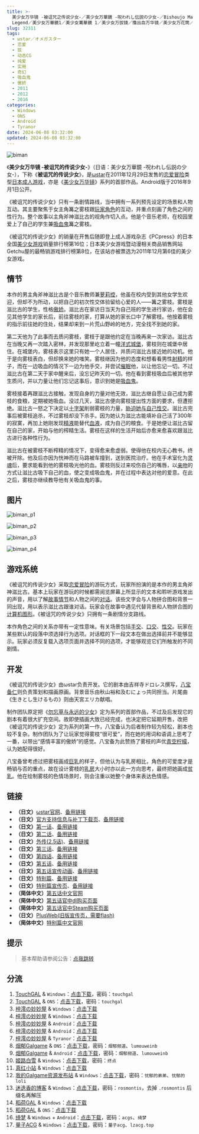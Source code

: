 ```yaml
---
title: >-
  美少女万华镜 -被诅咒之传说少女-／美少女万華鏡 -呪われし伝説の少女-／Bishoujo Mangekyou: A Girl's Cursed
  Legend／美少女万華鏡1／美少女萬華鏡 1／美少女万拔镜／撸出血万华镜／美少女万花筒／Biman／被诅咒的传说少女
slug: 32311
tags:
  - ωstar／オメガスター
  - 恋爱
  - 拔
  - 动态CG
  - 纯爱
  - 实用
  - 奇幻
  - 吸血鬼
  - 傲娇
  - 2011
  - 2012
  - 2016
categories:
  - Windows
  - ONS
  - Android
  - Tyranor
date: 2024-06-08 03:32:00
updated: 2024-06-08 03:32:00
---
```


![biman](https://static.30hb.cn/vndb/img/biman.webp)

《**美少女万华镜 -被诅咒的传说少女-**》（日语：美少女万華鏡 -呪われし伝説の少女-），下称《**被诅咒的传说少女**》，是[ωstar](https://zh.wikipedia.org/wiki/Ωstar)在2011年12月29日发售的[恋爱冒险](https://zh.wikipedia.org/wiki/戀愛冒險)类型[日本成人游戏](https://zh.wikipedia.org/wiki/日本成人遊戲)，亦是《[美少女万华镜](https://zh.wikipedia.org/wiki/美少女万华镜)》系列的首部作品。Android版于2016年9月1日公开。

<!--more-->

《被诅咒的传说少女》只有一条剧情路线，当中拥有一系列预先设定的场景和人物互动。其主要聚焦于女主角篝之雾枝跟[玩家角色](https://zh.wikipedia.org/wiki/玩家角色)的互动，并重点刻画了角色之间的性行为。整个故事以主角斧神滋比古的视角作切入点。他是个音乐老师，在校园里爱上了自己的学生兼[吸血鬼](https://zh.wikipedia.org/wiki/吸血鬼)篝之雾枝。

《被诅咒的传说少女》的销量在开售后随即登上成人游戏杂志《PCpress》的日本全国[美少女游戏](https://zh.wikipedia.org/wiki/美少女遊戲)销量排行榜第16位；日本美少女游戏暨动漫相关商品销售网站Getchu屋的最畅销游戏排行榜第8位，在该站亦被票选为2011年12月第6佳的美少女游戏。

## 情节

本作的男主角斧神滋比古是个音乐教师兼[萝莉控](https://zh.wikipedia.org/wiki/蘿莉控)，他虽在校内受到其他女学生欢迎，但却不为所动，以把自己的初次性交体验留给心爱的人——篝之雾枝。雾枝是滋比古的学生，性格[傲娇](https://zh.wikipedia.org/wiki/傲嬌)。滋比古在家访日当天为自己班的学生进行家访，他在会见其他学生的家长后，前往雾枝的家，打算从她的家长口中了解雾枝。他按着雾枝的指示前往她的住处，结果却来到一片荒山野岭的地方，完全找不到她的家。

第二天他为了此事而去质问雾枝，雾枝于是跟他约定在当晚再来一次家访。滋比古在当晚又再一次踏入密林，并发现那里屹立着一幢[洋式城堡](https://zh.wikipedia.org/wiki/城堡)，雾枝则在城堡中居住。在城堡内，雾枝表示这里只有她一个人居住，并质问滋比古接近她的动机。他于是向雾枝表白，但却换来她的嗤笑。雾枝继因为他的态度和想看看男性[射精](https://zh.wikipedia.org/wiki/射精)的样子，而在一边吸血的情况下一边为他手交，并尝试[催眠](https://zh.wikipedia.org/wiki/催眠)他，以让他忘记一切。不过滋比古在第二天于家中醒来后，没忘记昨天的一切。他在看到雾枝吸血后被其他学生质问，并以力量让他们忘记这事后，意识到她是[吸血鬼](https://zh.wikipedia.org/wiki/吸血鬼)。

雾枝接着再跟滋比古接触，发现自身的力量对他无效，滋比古继自愿让自己成为雾枝的食粮，定期被她吸血。没过几天，滋比古便向雾枝提出性方面的要求，但遭拒绝。滋比古一怒之下决定以[十字架](https://zh.wikipedia.org/wiki/十字架)削弱雾枝的力量，[胁迫她与自己性交](https://zh.wikipedia.org/wiki/强奸)。滋比古完事后被雾枝追杀，不过雾枝却没下杀手。因为她认为滋比古能填补自己活了300年的寂寞，再加上她刚发现[精液](https://zh.wikipedia.org/wiki/精液)能替代[血液](https://zh.wikipedia.org/wiki/血液)，成为自己的粮食。于是她便让滋比古留在自己的家，开始与他的榨精生活。雾枝在这样的生活开始后亦愈来愈喜欢跟滋比古进行各种性行为。

滋比古在被雾枝不断榨精的情况下，变得愈来愈虚弱。使得他在校内无心教书，终被开除。他及后亦因为恍神而在马路被车撞到，送到医院治疗。他在手术室化为[灵魂](https://zh.wikipedia.org/wiki/靈魂)后，要求能看到他的雾枝吸光他的血。雾枝则反过来咬伤自己的嘴唇，以[亲吻](https://zh.wikipedia.org/wiki/親吻)的方式让滋比古吸下自己的血，使之变成吸血鬼，并在过程中表达对他的爱意。在此之后，雾枝亦继续教导他有关吸血鬼的事。

## 图片

![biman_p1](https://static.30hb.cn/vndb/img/biman_p1.webp)

![biman_p2](https://static.30hb.cn/vndb/img/biman_p2.webp)

![biman_p3](https://static.30hb.cn/vndb/img/biman_p3.webp)

![biman_p4](https://static.30hb.cn/vndb/img/biman_p4.webp)

## 游戏系统

《被诅咒的传说少女》采取[恋爱冒险](https://zh.wikipedia.org/wiki/戀愛冒險)的游玩方式，玩家所扮演的是本作的男主角斧神滋比古。基本上玩家在游玩的时候都需阅览屏幕上所显示的文本和聆听游戏发出的声音，用以了解[故事情节](https://zh.wikipedia.org/wiki/叙事)和人物之间的[对话](https://zh.wikipedia.org/wiki/對話)。该些文字会与人物拼合图和背景一同出现，用以表示滋比古跟谁对话。玩家会在故事中遇见代替背景和人物拼合图的[计算机图形](https://zh.wikipedia.org/wiki/计算机图形)。《被诅咒的传说少女》只拥有一条剧情分支路线。

本作角色之间的关系亦带有一定性意味。有关场景包括[手交](https://zh.wikipedia.org/wiki/手交)、[口交](https://zh.wikipedia.org/wiki/口交)、[性交](https://zh.wikipedia.org/wiki/性交)。玩家在某些默认的段落中须选择行为选项。对话框的下一段文本在做出选择前并不能够显示。玩家必须反复载入选项页面并选择不同的选项，才能够观览它们所触发的不同剧情。

## 开发

《被诅咒的传说少女》由ωstar负责开发。它的剧本由吉祥寺ドロレス撰写，[八宝备仁](https://zh.wikipedia.org/wiki/八宝备仁)则负责策划和描画原画。背景音乐由秋山裕和及むにょっ共同担当。片尾曲《生きとし生けるもの》则由天宮エリカ献唱。

制作团队原定把《[勿忘草与永远的少女](https://zh.wikipedia.org/wiki/美少女萬華鏡_-勿忘草與永遠的少女-)》定为系列的首部作品，不过及后发现它的剧本有着很大扩充空间。故即使插画大致已经完成，也决定把它延期开售，改把《被诅咒的传说少女》定为系列的第一作，八宝备认为后者制作较为轻松，剧本也较不复杂。制作团队为了让玩家觉得雾枝“很可爱”，而在她的用词和语调上思考了一番，以带出“感情丰富的傲娇”的感觉。八宝备为此赞扬了雾枝的声优[青空柠檬](https://zh.wikipedia.org/wiki/青空檸檬)，认为她配得很好。

八宝备曾考虑过把雾枝画成[巨乳](https://zh.wikipedia.org/wiki/巨乳)的样子，但他认为与乳房相比，角色的可爱度才是畅销与否的重点，故在设计雾枝的[乳房](https://zh.wikipedia.org/wiki/乳房)大小时亦以此一方向思考，最终把她画成[贫乳](https://zh.wikipedia.org/wiki/貧乳)。他在绘制雾枝的色情场景时，则会注重以她整个身体来表达色情感。

## 链接

- **（日文）**[ωstar官网](http://www.favo-soft.jp/omega-star/)、[备用链接](http://www.omega-star.jp)
- **（日文）**[官方支持信息与补丁下载页](http://www.favo-soft.jp/omega-star/support.html)、[备用链接](http://www.omega-star.jp/support.html)
- **（日文）**[第一话](http://www.favo-soft.jp/omega-star/bimanhtml/index.html)、[备用链接](http://www.omega-star.jp/bimanhtml/index.html)
- **（日文）**[第二话](http://www.favo-soft.jp/omega-star/biman2html/index.html)、[备用链接](http://www.omega-star.jp/biman2html/index.html)
- **（日文）**[外传(2.5话)](http://www.favo-soft.jp/omega-star/bimanharuhtml/index.html)、[备用链接](http://www.omega-star.jp/bimanharuhtml/index.html)
- **（日文）**[第三话](http://www.favo-soft.jp/omega-star/biman3html/index.html)、[备用链接](http://www.omega-star.jp/biman3html/index.html)
- **（日文）**[第四话](http://www.favo-soft.jp/omega-star/biman4html/index.html)、[备用链接](http://www.omega-star.jp/biman4html/index.html)
- **（日文）**[第五话](http://www.favo-soft.jp/omega-star/biman5html/index.html)、[备用链接](http://www.omega-star.jp/biman5html/index.html)
- **（日文）**[第五话宣传动画](http://www.favo-soft.jp/omega-star/biman5html/open.html)、[备用链接](http://www.omega-star.jp/biman5html/open.html)
- **（日文）**[特别篇](http://www.favo-soft.jp/omega-star/ibun/index.html)、[备用链接](http://www.omega-star.jp/ibun/index.html)
- **（日文）**[特别篇宣传页](http://www.favo-soft.jp/omega-star/ibun_brandnew.html)、[备用链接](http://www.omega-star.jp/ibun_brandnew.html)
- **（简体中文）**[第五话中文官网](https://bishojomangekyo.com/)
- **（简体中文）**[第五话官中dl购买页面](https://www.dlsite.com/pro/work/=/product_id/VJ013799.html)
- **（简体中文）**[第五话官中Steam购买页面](https://store.steampowered.com/app/1310990)
- **（日文）**[PlusWeb(旧版宣传页，需要flash)](http://www.plus01.jp/htdocs/biman/bisyo.html)
- **（简体中文）**[特别篇中文官网](https://bishojomangekyo.com/ibun/)

## 提示

> 基本帮助请参阅公告：[点我跳转](/)

## 分流

1. [TouchGAL](https://www.touchgal.us/) & `Windows`：[点击下载](https://pan.touchgal.net/s/JD3Ca)，密码：`touchgal`
2. [TouchGAL](https://www.touchgal.us/) & `ONS`：[点击下载](https://pan.touchgal.net/s/5aOHE)，密码：`touchgal`
3. [梓澪の妙妙屋](https://zi0.cc/) & `Windows`：[点击下载](https://zi0.cc/d/%2C%E3%80%90ADV-%E5%86%92%E9%99%A9%E6%B8%B8%E6%88%8F%E3%80%91/%E3%80%90PC%2B%E5%AE%89%E5%8D%93%E3%80%91%E7%BE%8E%E5%B0%91%E5%A5%B3%E4%B8%87%E5%8D%8E%E9%95%9C%E7%B3%BB%E5%88%971-5/PC/1-%E7%BE%8E%E5%B0%91%E5%A5%B3%E4%B8%87%E5%8D%8E%E9%95%9C%20-%E8%A2%AB%E8%AF%85%E5%92%92%E4%B9%8B%E4%BC%A0%E8%AF%B4%E5%B0%91%E5%A5%B3-.zip?sign=7D7AidIsF-4ybkkwTFYp8X8rnEy7SWczRknlPW4woEk=:0)
4. [梓澪の妙妙屋](https://zi0.cc/) & `Windows`：[点击下载](https://zi0.cc/.%E3%80%90%E5%A4%8F%E9%A3%8E%E3%80%91/.%E3%80%90%E5%A4%8F%E9%A3%8E-2%E3%80%91/.%E5%85%B6%E4%BB%96/%E3%80%90_PC%E7%A1%AC%E7%9B%98%E3%80%91%E7%BE%8E%E5%B0%91%E5%A5%B3%E4%B8%87%E5%8D%8E%E9%95%9C1%E2%80%94%E2%80%94%E8%A2%AB%E8%AF%85%E5%92%92%E4%B9%8B%E4%BC%A0%E8%AF%B4%E5%B0%91%E5%A5%B3_tar_zst.rar?from=search)
5. [梓澪の妙妙屋](https://zi0.cc/) & `Android`：[点击下载](https://zi0.cc/d/%60%E3%80%90%E5%BD%92%20%E6%A1%A3%E3%80%91/%E3%80%90%E5%AE%89%E5%8D%93%E5%90%88%E9%9B%86%E3%80%91/005/%E7%BE%8E%E5%B0%91%E5%A5%B3%E4%B8%87%E5%8D%8E%E9%95%9C1.apk?sign=RhhGEUGZPUc76THBEllSXTcmVCDZXA8FZnFr7SExlk8=:0)
6. [梓澪の妙妙屋](https://zi0.cc/) & `Android`：[点击下载](https://zi0.cc/d/%2C%E3%80%90ADV-%E5%86%92%E9%99%A9%E6%B8%B8%E6%88%8F%E3%80%91/%E3%80%90PC%2B%E5%AE%89%E5%8D%93%E3%80%91%E7%BE%8E%E5%B0%91%E5%A5%B3%E4%B8%87%E5%8D%8E%E9%95%9C%E7%B3%BB%E5%88%971-5/%E5%AE%89%E5%8D%93/1-%E7%BE%8E%E5%B0%91%E5%A5%B3%E4%B8%87%E5%8D%8E%E9%95%9C%20-%E8%A2%AB%E8%AF%85%E5%92%92%E4%B9%8B%E4%BC%A0%E8%AF%B4%E5%B0%91%E5%A5%B3.7z?sign=0f-SKBGL2zCGHnQ62QPGjz0RuH4NQplqTxsj340-FIE=:0)
7. [梓澪の妙妙屋](https://zi0.cc/) & `Tyranor`：[点击下载](https://zi0.cc/d/%60%E3%80%90%E5%BD%92%20%E6%A1%A3%E3%80%91/%E3%80%90Tyranor%E5%90%88%E9%9B%86%E3%80%91/%E7%BE%8E%E5%B0%91%E5%A5%B3%E4%B8%87%E5%8D%8E%E9%95%9C%20-%E8%A2%AB%E8%AF%85%E5%92%92%E4%B9%8B%E4%BC%A0%E8%AF%B4%E5%B0%91%E5%A5%B3-%E3%80%90%E6%B1%89%E5%8C%96%E6%AD%A5%E5%85%B5%E3%80%91.rar?sign=_CMHSoS3M8R3ny7tVDVhhbA6_Wv-Xw1OmUyWRBSw66Y=:0)
8. [烟郁Galgame](https://yanyugal.top/) & `ONS`：[点击下载](https://yanyugal.top/d/disk1/%E5%B0%8F%E5%B0%8F%E7%9A%84%E5%88%86%E4%BA%AB%EF%BC%88PC%EF%BC%86%E5%AE%89%E5%8D%93%EF%BC%89/%E5%AE%89%E5%8D%93/ons/%E4%B8%87%E5%8D%8E%E9%95%9C%E5%90%88%E9%9B%86/%E7%BE%8E%E5%B0%91%E5%A5%B3%E4%B8%87%E5%8D%8E%E9%95%9C1.7z)，密码：`烟郁频道`、`lumouweinb`
9. [烟郁Galgame](https://yanyugal.top/) & `Android`：[点击下载](https://yanyugal.top/d/disk1/%E5%B0%8F%E5%B0%8F%E7%9A%84%E5%88%86%E4%BA%AB%EF%BC%88PC%EF%BC%86%E5%AE%89%E5%8D%93%EF%BC%89/%E5%AE%89%E5%8D%93/%E7%9B%B4%E8%A3%85%E5%AE%89%E8%A3%85%E5%8C%85/%E7%BE%8E%E5%B0%91%E5%A5%B3%E4%B8%87%E5%8D%8E%E9%95%9C/%E7%BE%8E%E5%B0%91%E5%A5%B3%E4%B8%87%E5%8D%8E%E9%95%9C1.7z)，密码：`烟郁频道`、`lumouweinb`
10. [姬路白雪](https://pan.jlbx.xyz/) & `Windows`：[点击下载](https://pan.jlbx.xyz/?s=%E8%A2%AB%E8%AF%85%E5%92%92%E4%B9%8B%E4%BC%A0%E8%AF%B4%E5%B0%91%E5%A5%B3)，密码：`终点`
11. [真红小站](https://www.shinnku.com/) & `Windows`：[点击下载](https://www.shinnku.com/api/download/0/win/%E7%BE%8E%E5%B0%91%E5%A5%B3%E4%B8%87%E5%8D%8E%E9%95%9C1-%E8%A2%AB%E8%AF%85%E5%92%92%E4%B9%8B%E4%BC%A0%E8%AF%B4%E5%B0%91%E5%A5%B3.7z)
12. [我的Galgame资源发布站](https://www.ttloli.com/) & `Windows`：[点击下载](https://www.ttloli.com/meishaonvwanhuajing-beizuzhouzhichuanshuoshaonv.html)，密码：`忧郁的弟弟`、`忧郁的loli`
13. [迷迭香的博客](https://rosmontis.com/) & `Windows`：[点击下载](https://drive.rosmontis.com/s/Ax8U0)，密码：`rosmontis`，去掉 `.rosmontis` 后缀名再解压
14. [稻荷GAL](https://inarigal.com/) & `Windows`：[点击下载](https://inarigal.com/detail/215)
15. [稻荷GAL](https://inarigal.com/) & `ONS`：[点击下载](https://inarigal.com/detail/586)
16. [绮梦](https://acgs.one/) & `Windows` + `Android`：[点击下载](https://game.acgs.one/game/53.html)，密码：`acgs`、`绮梦`
17. [量子ACG](https://lzacg.org/) & `Windows`：[点击下载](https://lzacg.org/6054)，密码：`量子acg`、`lzacg.top`
